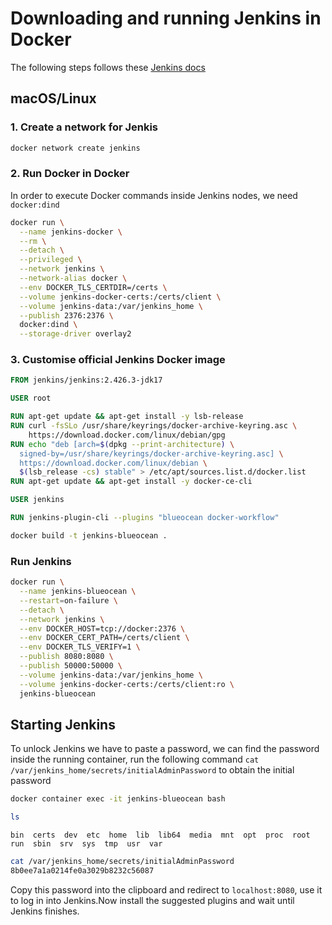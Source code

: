 # Downloading and running Jenkins in Docker

The following steps follows these [Jenkins docs](https://www.jenkins.io/doc/book/installing/docker/)

## macOS/Linux

### 1. Create a network for Jenkis

```bash
docker network create jenkins
```

### 2. Run Docker in Docker

In order to execute Docker commands inside Jenkins nodes, we need `docker:dind`

```bash
docker run \
  --name jenkins-docker \
  --rm \
  --detach \
  --privileged \
  --network jenkins \
  --network-alias docker \
  --env DOCKER_TLS_CERTDIR=/certs \
  --volume jenkins-docker-certs:/certs/client \
  --volume jenkins-data:/var/jenkins_home \
  --publish 2376:2376 \
  docker:dind \
  --storage-driver overlay2
```

### 3. Customise official Jenkins Docker image

```Dockerfile
FROM jenkins/jenkins:2.426.3-jdk17

USER root 

RUN apt-get update && apt-get install -y lsb-release
RUN curl -fsSLo /usr/share/keyrings/docker-archive-keyring.asc \
    https://download.docker.com/linux/debian/gpg
RUN echo "deb [arch=$(dpkg --print-architecture) \
  signed-by=/usr/share/keyrings/docker-archive-keyring.asc] \
  https://download.docker.com/linux/debian \
  $(lsb_release -cs) stable" > /etc/apt/sources.list.d/docker.list
RUN apt-get update && apt-get install -y docker-ce-cli

USER jenkins 

RUN jenkins-plugin-cli --plugins "blueocean docker-workflow"
```

```bash
docker build -t jenkins-blueocean .
```

### Run Jenkins

```bash
docker run \
  --name jenkins-blueocean \
  --restart=on-failure \
  --detach \
  --network jenkins \
  --env DOCKER_HOST=tcp://docker:2376 \
  --env DOCKER_CERT_PATH=/certs/client \
  --env DOCKER_TLS_VERIFY=1 \
  --publish 8080:8080 \
  --publish 50000:50000 \
  --volume jenkins-data:/var/jenkins_home \
  --volume jenkins-docker-certs:/certs/client:ro \
  jenkins-blueocean 
```

## Starting Jenkins

To unlock Jenkins we have to paste a password, we can find the password inside the running container, run the following command `cat /var/jenkins_home/secrets/initialAdminPassword` to obtain the initial password

```bash
docker container exec -it jenkins-blueocean bash
```

```bash
ls
```

```
bin  certs  dev  etc  home  lib  lib64  media  mnt  opt  proc  root  run  sbin  srv  sys  tmp  usr  var
```

```bash
cat /var/jenkins_home/secrets/initialAdminPassword 
8b0ee7a1a0214fe0a3029b8232c56087
```

Copy this password into the clipboard and redirect to `localhost:8080`, use it to log in into Jenkins.Now install the suggested plugins and wait until Jenkins finishes.